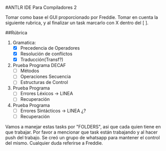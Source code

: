 #ANTLR IDE Para Compiladores 2

Tomar como base el GUI proporcionado por Freddie. Tomar en cuenta la siguiente rubrica, y al finalizar un task marcarlo con X dentro del [ ].

##Rúbrica

1. Gramatica: 
	- [x] Precedencia de Operadores
	- [x] Resolución de conflictos
	- [x] Traducción(Transf?)
2. Prueba Programa DECAF 
	- [ ] Métodos
	- [ ] Operaciones Secuencia
	- [ ] Estructuras de Control
3. Prueba Programa
	- [ ] Errores Léxicos -> LINEA
	- [ ] Recuperación
4. Prueba Programa 
	- [ ] Errores Sintácticos -> LINEA ¿?
	- [ ] Recuperación

Vamos a manejar estas tasks por "FOLDERS", asi que cada quien tiene en que trabajar. Por favor a mencionar que task están trabajando y al hacer push del trabajo. Se creó un grupo de whatsapp para mantener el control del mismo. Cualquier duda referirse a Freddie.



